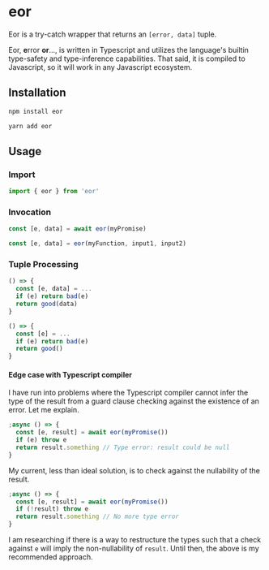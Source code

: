 # eor

Eor is a try-catch wrapper that returns an `[error, data]` tuple.

Eor, **e**rror **or**..., is written in Typescript and utilizes the language's builtin type-safety and type-inference capabilities. That said, it is compiled to Javascript, so it will work in any Javascript ecosystem.

## Installation

```bash
npm install eor
```

```bash
yarn add eor
```

## Usage

### Import

```typescript
import { eor } from 'eor'
```

### Invocation

```typescript
const [e, data] = await eor(myPromise)
```

```typescript
const [e, data] = eor(myFunction, input1, input2)
```

### Tuple Processing

```typescript
() => {
  const [e, data] = ...
  if (e) return bad(e)
  return good(data)
}
```

```typescript
() => {
  const [e] = ...
  if (e) return bad(e)
  return good()
}
```

#### Edge case with Typescript compiler

I have run into problems where the Typescript compiler cannot infer the type of the result from a guard clause checking against the existence of an error. Let me explain.

```typescript
;async () => {
  const [e, result] = await eor(myPromise())
  if (e) throw e
  return result.something // Type error: result could be null
}
```

My current, less than ideal solution, is to check against the nullability of the result.

```typescript
;async () => {
  const [e, result] = await eor(myPromise())
  if (!result) throw e
  return result.something // No more type error
}
```

I am researching if there is a way to restructure the types such that a check against `e` will imply the non-nullability of `result`. Until then, the above is my recommended approach.
